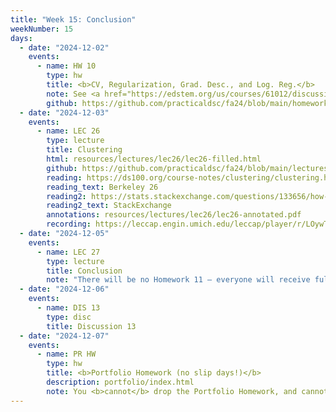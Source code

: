 ```yaml
---
title: "Week 15: Conclusion"
weekNumber: 15
days:
  - date: "2024-12-02"
    events:
      - name: HW 10
        type: hw
        title: <b>CV, Regularization, Grad. Desc., and Log. Reg.</b>
        note: See <a href="https://edstem.org/us/courses/61012/discussion/5814556">this thread on Ed</a> for an important update! There's an updated notebook (<code>hw10-updated.ipynb</code>) the autograder denominator has been lowered from 24 to 22, and the (optional) prediction competition is extended until 12/9.
        github: https://github.com/practicaldsc/fa24/blob/main/homeworks/hw10/hw10-updated.ipynb
  - date: "2024-12-03"
    events:
      - name: LEC 26
        type: lecture
        title: Clustering
        html: resources/lectures/lec26/lec26-filled.html
        github: https://github.com/practicaldsc/fa24/blob/main/lectures/lec26/
        reading: https://ds100.org/course-notes/clustering/clustering.html
        reading_text: Berkeley 26
        reading2: https://stats.stackexchange.com/questions/133656/how-to-understand-the-drawbacks-of-k-means
        reading2_text: StackExchange
        annotations: resources/lectures/lec26/lec26-annotated.pdf
        recording: https://leccap.engin.umich.edu/leccap/player/r/LOywTq
  - date: "2024-12-05"
    events:
      - name: LEC 27
        type: lecture
        title: Conclusion
        note: "There will be no Homework 11 – everyone will receive full credit for it!"
  - date: "2024-12-06"
    events:
      - name: DIS 13
        type: disc
        title: Discussion 13
  - date: "2024-12-07"
    events:
      - name: PR HW
        type: hw
        title: <b>Portfolio Homework (no slip days!)</b>
        description: portfolio/index.html
        note: You <b>cannot</b> drop the Portfolio Homework, and cannot use slip days on it!
---
```

